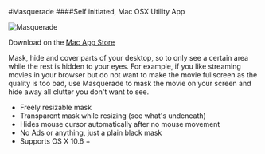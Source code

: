 #Masquerade
####Self initiated, Mac OSX Utility App

![Masquerade](http://www.riccardolardi.com/tmp/masquerade/logo_180.png)

Download on the [Mac App Store](https://itunes.apple.com/ch/app/masquerade/id907165103?mt=12)

Mask, hide and cover parts of your desktop, so to only see a certain area while the rest is hidden to your eyes. For example, if you like streaming movies in your browser but do not want to make the movie fullscreen as the quality is too bad, use Masquerade to mask the movie on your screen and hide away all clutter you don't want to see.

- Freely resizable mask
- Transparent mask while resizing (see what's undeneath)
- Hides mouse cursor automatically after no mouse movement
- No Ads or anything, just a plain black mask
- Supports OS X 10.6 +